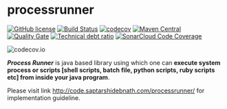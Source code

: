 # processrunner

[![GitHub license](https://img.shields.io/github/license/saptarshidebnath/processrunner.svg)](https://github.com/saptarshidebnath/processrunner/blob/master/LICENSE.txt) [![Build Status](https://travis-ci.org/saptarshidebnath/processrunner.svg?branch=master)](https://travis-ci.org/saptarshidebnath/processrunner) [![codecov](https://codecov.io/gh/saptarshidebnath/processrunner/branch/master/graph/badge.svg)](https://codecov.io/gh/saptarshidebnath/processrunner) [![Maven Central](https://maven-badges.herokuapp.com/maven-central/com.saptarshidebnath.utilities/ProcessRunner/badge.svg)](https://maven-badges.herokuapp.com/maven-central/com.saptarshidebnath.utilities/ProcessRunner) [![Quality Gate](https://sonarqube.com/api/badges/gate?key=com.saptarshidebnath.utilities%3AProcessRunner)](https://sonarcloud.io/dashboard?id=com.saptarshidebnath.utilities%3AProcessRunner) [![Technical debt ratio](https://sonarqube.com/api/badges/measure?key=com.saptarshidebnath.utilities%3AProcessRunner&metric=sqale_debt_ratio)](https://sonarcloud.io/dashboard?id=com.saptarshidebnath.utilities%3AProcessRunner) [![SonarCloud Code Coverage](https://sonarcloud.io/api/badges/measure?key=com.saptarshidebnath.utilities%3AProcessRunner&metric=coverage)](https://sonarcloud.io/dashboard?id=com.saptarshidebnath.utilities%3AProcessRunner)

![codecov.io](https://codecov.io/gh/saptarshidebnath/processrunner/branch/master/graphs/commits.svg?branch=master)

***Process Runner*** is java based library using which one can **execute system process or scripts [shell scripts, batch file, python scripts, ruby scripts etc] from inside your java program**.

Please visit link http://code.saptarshidebnath.com/processrunner/ for implementation guideline.
